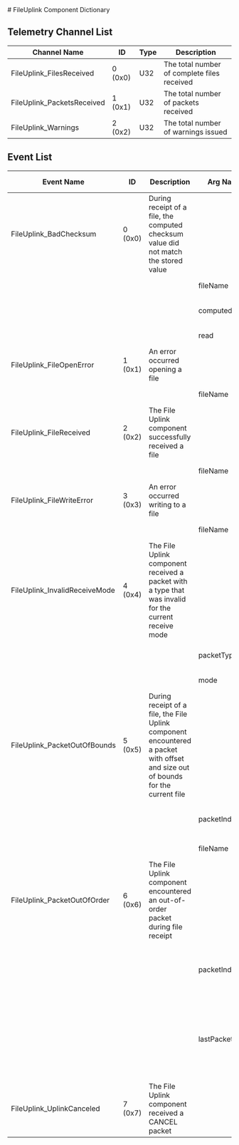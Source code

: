 <title>FileUplink Component Dictionary</title>
# FileUplink Component Dictionary


## Telemetry Channel List

|Channel Name|ID|Type|Description|
|---|---|---|---|
|FileUplink_FilesReceived|0 (0x0)|U32|The total number of complete files received|
|FileUplink_PacketsReceived|1 (0x1)|U32|The total number of packets received|
|FileUplink_Warnings|2 (0x2)|U32|The total number of warnings issued|

## Event List

|Event Name|ID|Description|Arg Name|Arg Type|Arg Size|Description
|---|---|---|---|---|---|---|
|FileUplink_BadChecksum|0 (0x0)|During receipt of a file, the computed checksum value did not match the stored value| | | | |
| | | |fileName|Fw::LogStringArg&|40|The file name|    
| | | |computed|U32||The computed value|    
| | | |read|U32||The value read|    
|FileUplink_FileOpenError|1 (0x1)|An error occurred opening a file| | | | |
| | | |fileName|Fw::LogStringArg&|40|The name of the file|    
|FileUplink_FileReceived|2 (0x2)|The File Uplink component successfully received a file| | | | |
| | | |fileName|Fw::LogStringArg&|40|The name of the file|    
|FileUplink_FileWriteError|3 (0x3)|An error occurred writing to a file| | | | |
| | | |fileName|Fw::LogStringArg&|40|The name of the file|    
|FileUplink_InvalidReceiveMode|4 (0x4)|The File Uplink component received a packet with a type that was invalid for the current receive mode| | | | |
| | | |packetType|U32||The type of the packet received|    
| | | |mode|U32||The receive mode|    
|FileUplink_PacketOutOfBounds|5 (0x5)|During receipt of a file, the File Uplink component encountered a packet with offset and size out of bounds for the current file| | | | |
| | | |packetIndex|U32||The sequence index of the packet|    
| | | |fileName|Fw::LogStringArg&|40|The name of the file|    
|FileUplink_PacketOutOfOrder|6 (0x6)|The File Uplink component encountered an out-of-order packet during file receipt| | | | |
| | | |packetIndex|U32||The sequence index of the out-of-order packet|    
| | | |lastPacketIndex|U32||The sequence index of the last packet received before the out-of-order packet|    
|FileUplink_UplinkCanceled|7 (0x7)|The File Uplink component received a CANCEL packet| | | | |
